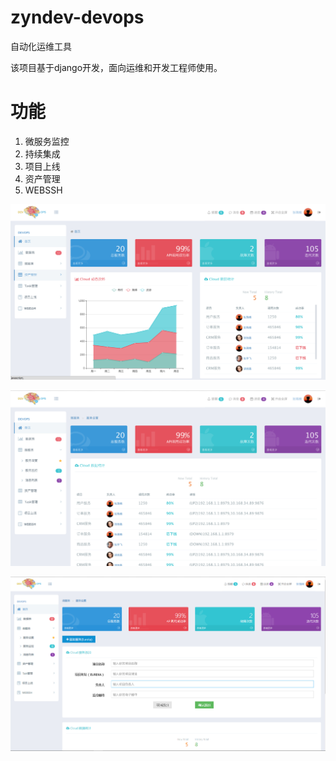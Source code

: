 <h1>zyndev-devops</h1>
自动化运维工具

该项目基于django开发，面向运维和开发工程师使用。

# 功能
1. 微服务监控
1. 持续集成
1. 项目上线
1. 资产管理
1. WEBSSH

![首页](./preview/index.png)

![微服务](./preview/microservice.png)

![微服务添加项目](./preview/microservice_add.png)








